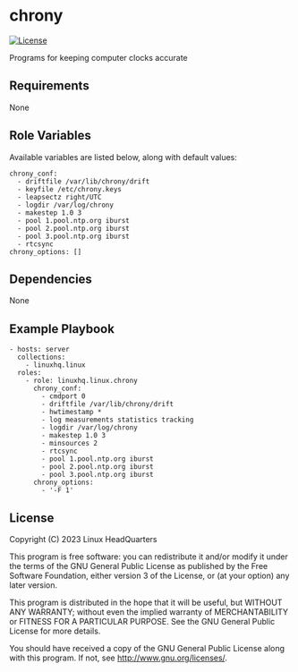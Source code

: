 # chrony

[![License](https://img.shields.io/badge/license-GPLv3-lightgreen)](https://www.gnu.org/licenses/gpl-3.0.en.html#license-text)

Programs for keeping computer clocks accurate

## Requirements

None

## Role Variables

Available variables are listed below, along with default values:

    chrony_conf:
      - driftfile /var/lib/chrony/drift
      - keyfile /etc/chrony.keys
      - leapsectz right/UTC
      - logdir /var/log/chrony
      - makestep 1.0 3
      - pool 1.pool.ntp.org iburst
      - pool 2.pool.ntp.org iburst
      - pool 3.pool.ntp.org iburst
      - rtcsync
    chrony_options: []

## Dependencies

None

## Example Playbook

    - hosts: server
      collections:
        - linuxhq.linux
      roles:
        - role: linuxhq.linux.chrony
          chrony_conf:
            - cmdport 0
            - driftfile /var/lib/chrony/drift
            - hwtimestamp *
            - log measurements statistics tracking
            - logdir /var/log/chrony
            - makestep 1.0 3
            - minsources 2
            - rtcsync
            - pool 1.pool.ntp.org iburst
            - pool 2.pool.ntp.org iburst
            - pool 3.pool.ntp.org iburst
          chrony_options:
            - '-F 1'

## License

Copyright (C) 2023 Linux HeadQuarters

This program is free software: you can redistribute it and/or modify
it under the terms of the GNU General Public License as published by
the Free Software Foundation, either version 3 of the License, or
(at your option) any later version.

This program is distributed in the hope that it will be useful,
but WITHOUT ANY WARRANTY; without even the implied warranty of
MERCHANTABILITY or FITNESS FOR A PARTICULAR PURPOSE. See the
GNU General Public License for more details.

You should have received a copy of the GNU General Public License
along with this program. If not, see <http://www.gnu.org/licenses/>.
